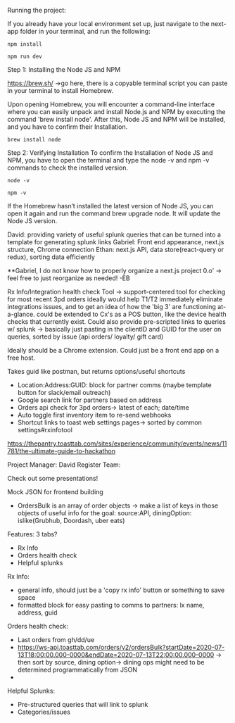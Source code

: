 Running the project:

If you already have your local environment set up, just navigate to the next-app folder in your terminal, and run the following:

`npm install`

`npm run dev`

Step 1: Installing the Node JS and NPM

https://brew.sh/ ->go here, there is a copyable terminal script you can paste in your terminal to install Homebrew.

Upon opening Homebrew, you will encounter a command-line interface where you can easily unpack and install Node.js and NPM by executing the command 'brew install node'. After this, Node JS and NPM will be installed, and you have to confirm their Installation.

`brew install node`

Step 2: Verifying Installation
To confirm the Installation of Node JS and NPM, you have to open the terminal and type the node -v and npm -v commands to check the installed version.

`node -v`

`npm -v`

If the Homebrew hasn’t installed the latest version of Node JS, you can open it again and run the command brew upgrade node. It will update the Node JS version.


David: providing variety of useful splunk queries that can be turned into a template for generating splunk links
Gabriel: Front end appearance, next.js structure, Chrome connection 
Ethan: next.js API, data store(react-query or redux), sorting data efficiently

**Gabriel, I do not know how to properly organize a next.js project 0.o' -> feel free to just reorganize as needed! -EB


Rx Info/Integration health check Tool -> support-centered tool for checking for most recent 3pd orders
ideally would help T1/T2 immediately eliminate integrations issues, and to get an idea of how the 'big 3' are functioning at-a-glance.
could be extended to Cx's as a POS button, like the device health checks that currently exist.
Could also provide pre-scripted links to queries w/ splunk -> basically just pasting in the clientID and GUID for the user on queries, sorted by issue (api orders/ loyalty/ gift card)

Ideally should be a Chrome extension.
Could just be a front end app on a free host.

Takes guid like postman, but returns options/useful shortcuts

* Location:Address:GUID: block for partner comms (maybe template button for slack/email outreach)
* Google search link for partners based on address
* Orders api check for 3pd orders-> latest of each; date/time
* Auto toggle first inventory item to re-send webhooks
* Shortcut links to toast web settings pages-> sorted by common settings#rxinfotool


https://thepantry.toasttab.com/sites/experience/community/events/news/11781/the-ultimate-guide-to-hackathon

Project Manager: David
Register Team: 

Check out some presentations!



Mock JSON for frontend building
* OrdersBulk is an array of order objects -> make a list of keys in those objects of useful info for the goal: source:API, diningOption: islike(Grubhub, Doordash, uber eats)




Features: 3 tabs?
* Rx Info
* Orders health check
* Helpful splunks


Rx Info:
* general info, should just be a 'copy rx info' button or something to save space
* formatted block for easy pasting to comms to partners: lx name, address, guid


Orders health check:
* Last orders from gh/dd/ue
* https://ws-api.toasttab.com/orders/v2/ordersBulk?startDate=2020-07-13T18:00:00.000-0000&endDate=2020-07-13T22:00:00.000-0000 -> then sort by source, dining option-> dining ops might need to be determined programmatically from JSON
* 

Helpful Splunks:
* Pre-structured queries that will link to splunk
* Categories/issues

